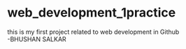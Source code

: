 # web_development_1practice
this is my first project related to web development in Github <br>
-BHUSHAN SALKAR 
